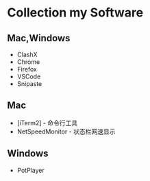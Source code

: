 # Collection my Software

## Mac,Windows

* ClashX
* Chrome
* Firefox
* VSCode
* Snipaste

## Mac

* [iTerm2] - 命令行工具
* NetSpeedMonitor - 状态栏网速显示

## Windows

* PotPlayer
